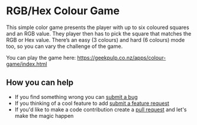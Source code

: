 # RGB/Hex Colour Game
This simple color game presents the player with up to six coloured squares and an RGB value. They player then has to pick the square that matches the RGB or Hex value. There’s an easy (3 colours) and hard (6 colours) mode too, so you can vary the challenge of the game.

You can play the game here: https://geekpulp.co.nz/apps/colour-game/index.html

## How you can help
* If you find something wrong you can [submit a bug](https://github.com/geekpulp/colour-game/issues/new?assignees=&labels=&template=bug_report.md&title=)
* If you thinking of a cool feature to add [submit a feature request](https://github.com/geekpulp/colour-game/issues/new?assignees=&labels=&template=feature_request.md&title=)
* If you'd like to make a code contribution create a [pull request](https://github.com/geekpulp/colour-game/pulls) and let's make the magic happen
